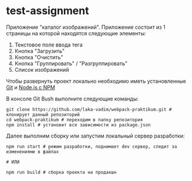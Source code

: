 # test-assignment

Приложение "каталог изображений". Приложение состоит из 1 страницы на которой находятся следующие элементы:

  1. Текстовое поле ввода тега
  2. Кнопка "Загрузить"
  3. Кнопка "Очистить"
  4. Кнопка "Группировать" / "Разгруппировать"
  5. Список изображений

Чтобы развернуть проект локально необходимо иметь установленные [Git](https://git-scm.com/) и [Node.js с NPM](https://nodejs.org/en/)

В консоле Git Bush выполните следующие команды:
```
git clone https://github.com/laka-vadim/webpack-praktikum.git # клонирует данный репозиторий
cd webpack-praktikum # переходим в папку репозитория
npm install # установит все зависимости из package.json
```

Далее выполним сборку или запустим локальный сервер разработки:
```
npm run start # режим разработки, поднимает dev сервер, следит за изменениями в файлах

# ИЛИ

npm run build # сборка проекта на продакшн
